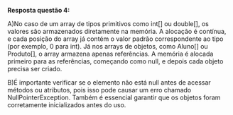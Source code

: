 **Resposta questão 4:**

A)No caso de um array de tipos primitivos como int[] ou double[], os valores são armazenados diretamente na memória. A alocação é contínua, e cada posição do array já contém o valor padrão correspondente ao tipo (por exemplo, 0 para int). Já nos arrays de objetos, como Aluno[] ou Produto[], o array armazena apenas referências. A memória é alocada primeiro para as referências, começando como null, e depois cada objeto precisa ser criado.

B)É importante verificar se o elemento não está null antes de acessar métodos ou atributos, pois isso pode causar um erro chamado NullPointerException. Também é essencial garantir que os objetos foram corretamente inicializados antes do uso.
